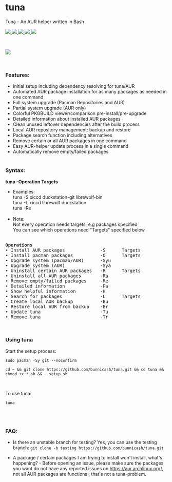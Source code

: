 # tuna
Tuna - An AUR helper written in Bash<br>

<p>
</a>
    <a href="https://github.com/bunnicash/tuna">
        <img src="https://img.shields.io/github/stars/bunnicash/tuna?style=flat-square">
    </a>
    <a href="https://github.com/bunnicash/tuna/blob/main/LICENSE">
        <img src="https://img.shields.io/github/license/bunnicash/tuna?style=flat-square">
    </a>
    <a href="https://github.com/bunnicash/tuna/issues">
        <img src="https://img.shields.io/github/issues/bunnicash/tuna?style=flat-square">
    </a>
    <a href="https://github.com/bunnicash/tuna">
        <img src="https://img.shields.io/tokei/lines/github/bunnicash/tuna?style=flat-square">
    </a>
    <a href="https://github.com/bunnicash/tuna">
        <img src="https://img.shields.io/github/last-commit/bunnicash/tuna?style=flat-square">
    </a>
</p>
<br>

<p float="left">
    <img src="https://i.imgur.com/OjIFLXc.png" />
</p>
<br>

### Features:
- Initial setup including dependency resolving for tuna/AUR
- Automated AUR package installation for as many packages as needed in one command
- Full system upgrade (Pacman Repositories and AUR)
- Partial system upgrade (AUR only)
- Colorful PKGBUILD viewer/comparison pre-install/pre-upgrade
- Detailed information about installed AUR packages
- Clean unused leftover dependencies after the build process
- Local AUR repository management: backup and restore
- Package search function including alternatives
- Remove certain or all AUR packages in one command
- Easy AUR-helper update process in a single command
- Automatically remove empty/failed packages
<br><br>

### Syntax:
<b>tuna -Operation Targets</b><br>
- Examples: <br>
tuna -S xiccd duckstation-git librewolf-bin <br>
tuna -L xiccd librewolf duckstation <br>
tuna -Re <br><br>
- Note: <br>
Not every operation needs targets, e.g packages specified <br>
You can see which operations need "Targets" specified below <br><br>

<pre><b>Operations</b>
• Install AUR packages             -S      Targets
• Install pacman packages          -O      Targets
• Upgrade system (pacman/AUR)      -Syu
• Upgrade system (AUR)             -Sya
• Uninstall certain AUR packages   -R      Targets
• Uninstall all AUR packages       -Ra
• Remove empty/failed packages     -Re
• Detailed information             -Pa
• Show helpful information         -H
• Search for packages              -L      Targets
• Create local AUR backup          -Bu
• Restore local AUR from backup    -Br
• Update tuna                      -Tu
• Remove tuna                      -Tr
</pre><br>

### Using tuna
Start the setup process:
```
sudo pacman -Sy git --noconfirm
```
```
cd ~ && git clone https://github.com/bunnicash/tuna.git && cd tuna && chmod +x *.sh && . setup.sh
```
<br>

To use tuna:
```
tuna
```
<br><br>

### FAQ:
- Is there an unstable branch for testing? Yes, you can use the testing branch: `git clone -b testing https://github.com/bunnicash/tuna.git` <br>

- A package / certain packages I am trying to install won't install, what's happening? - Before opening an issue, please make sure the packages you want do not have any reported issues on https://aur.archlinux.org/, not all AUR packages are functional, that's not a tuna-problem.
<br><br>
